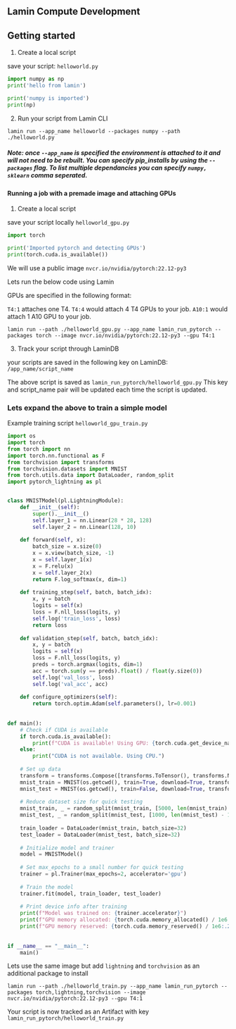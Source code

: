 ## Lamin Compute Development 


## Getting started 

1. Create a local script

save your script: `helloworld.py` 

```python 
import numpy as np
print('hello from lamin')

print('numpy is imported')
print(np)
```


2. Run your script from Lamin CLI

```
lamin run --app_name helloworld --packages numpy --path ./helloworld.py
```

##### Note: once `--app_name` is specified the environment is attached to it and will not need to be rebuilt. You can specify pip_installs by using the `--packages` flag. To list multiple dependancies you can specify `numpy, sklearn` comma seperated.


#### Running a job with a premade image and attaching GPUs

1. Create a local script 

save your script locally `helloworld_gpu.py`

```python 
import torch

print('Imported pytorch and detecting GPUs')
print(torch.cuda.is_available())

```

We will use a public image `nvcr.io/nvidia/pytorch:22.12-py3`

Lets run the below code using Lamin 

GPUs are specified in the following format:

`T4:1` attaches one T4.
`T4:4` would attach 4 T4 GPUs to your job.
`A10:1` would attach 1 A10 GPU to your job.

```
lamin run --path ./helloworld_gpu.py --app_name lamin_run_pytorch --packages torch --image nvcr.io/nvidia/pytorch:22.12-py3 --gpu T4:1

```

3. Track your script through LaminDB 

your scripts are saved in the following key on LaminDB: `/app_name/script_name`

The above script is saved as `lamin_run_pytorch/helloworld_gpu.py` This key and script_name pair will be updated each time the script is updated.

### Lets expand the above to train a simple model 

Example training script `helloworld_gpu_train.py`

``` python
import os
import torch
from torch import nn
import torch.nn.functional as F
from torchvision import transforms
from torchvision.datasets import MNIST
from torch.utils.data import DataLoader, random_split
import pytorch_lightning as pl


class MNISTModel(pl.LightningModule):
    def __init__(self):
        super().__init__()
        self.layer_1 = nn.Linear(28 * 28, 128)
        self.layer_2 = nn.Linear(128, 10)
        
    def forward(self, x):
        batch_size = x.size(0)
        x = x.view(batch_size, -1)
        x = self.layer_1(x)
        x = F.relu(x)
        x = self.layer_2(x)
        return F.log_softmax(x, dim=1)
    
    def training_step(self, batch, batch_idx):
        x, y = batch
        logits = self(x)
        loss = F.nll_loss(logits, y)
        self.log('train_loss', loss)
        return loss
    
    def validation_step(self, batch, batch_idx):
        x, y = batch
        logits = self(x)
        loss = F.nll_loss(logits, y)
        preds = torch.argmax(logits, dim=1)
        acc = torch.sum(y == preds).float() / float(y.size(0))
        self.log('val_loss', loss)
        self.log('val_acc', acc)
        
    def configure_optimizers(self):
        return torch.optim.Adam(self.parameters(), lr=0.001)
    
    
def main():
    # Check if CUDA is available
    if torch.cuda.is_available():
        print(f"CUDA is available! Using GPU: {torch.cuda.get_device_name(0)}")
    else:
        print("CUDA is not available. Using CPU.")
    
    # Set up data
    transform = transforms.Compose([transforms.ToTensor(), transforms.Normalize((0.1307,), (0.3081,))])
    mnist_train = MNIST(os.getcwd(), train=True, download=True, transform=transform)
    mnist_test = MNIST(os.getcwd(), train=False, download=True, transform=transform)
    
    # Reduce dataset size for quick testing
    mnist_train, _ = random_split(mnist_train, [5000, len(mnist_train) - 5000])
    mnist_test, _ = random_split(mnist_test, [1000, len(mnist_test) - 1000])
    
    train_loader = DataLoader(mnist_train, batch_size=32)
    test_loader = DataLoader(mnist_test, batch_size=32)
    
    # Initialize model and trainer
    model = MNISTModel()
    
    # Set max_epochs to a small number for quick testing
    trainer = pl.Trainer(max_epochs=2, accelerator='gpu')
    
    # Train the model
    trainer.fit(model, train_loader, test_loader)
    
    # Print device info after training
    print(f"Model was trained on: {trainer.accelerator}")
    print(f"GPU memory allocated: {torch.cuda.memory_allocated() / 1e6:.2f} MB")
    print(f"GPU memory reserved: {torch.cuda.memory_reserved() / 1e6:.2f} MB")
    
    
if __name__ == "__main__":
    main()
```

Lets use the same image but add `lightning` and `torchvision` as an additional package to install


```
lamin run --path ./helloworld_train.py --app_name lamin_run_pytorch --packages torch,lightning,torchvision --image nvcr.io/nvidia/pytorch:22.12-py3 --gpu T4:1
```


Your script is now tracked as an Artifact with key `lamin_run_pytorch/helloworld_train.py`